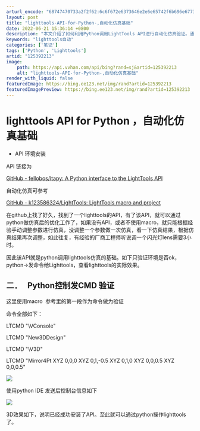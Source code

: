 ```yaml
---
arturl_encode: "68747470733a2f2f62:6c6f672e6373646e2e6e65742f6b696e67736169323031322f:61727469636c652f64657461696c732f313235333932323133"
layout: post
title: "lighttools-API-for-Python-,自动化仿真基础"
date: 2022-06-21 15:36:14 +0800
description: "本文介绍了如何利用Python调用LightTools API进行自动化仿真验证。通过GitHub上"
keywords: "lighttools自动"
categories: ['笔记']
tags: ['Python', 'Lighttools']
artid: "125392213"
image:
    path: https://api.vvhan.com/api/bing?rand=sj&artid=125392213
    alt: "lighttools-API-for-Python-,自动化仿真基础"
render_with_liquid: false
featuredImage: https://bing.ee123.net/img/rand?artid=125392213
featuredImagePreview: https://bing.ee123.net/img/rand?artid=125392213
---
```


# lighttools API for Python ，自动化仿真基础

* API 环境安装

API 链接为

[GitHub - fellobos/ltapy: A Python interface to the LightTools API](https://github.com/fellobos/ltapy "GitHub - fellobos/ltapy: A Python interface to the LightTools API")

自动化仿真可参考

[GitHub - k123586324/LightTools: LightTools macro and project](https://github.com/k123586324/LightTools "GitHub - k123586324/LightTools: LightTools macro and project")

在github上找了好久，找到了一个lighttools的API，有了该API，就可以通过python做仿真后的优化工作了，如果没有API，或者不使用macro，就只能根据经验手动调整参数进行仿真，没调整一个参数做一次仿真，看一下仿真结果，根据仿真结果再次调整，如此往复，有经验的厂商工程师听说调一个闪光灯lens需要3小时。

因此该API就是python调用lighttools仿真的基础。如下只验证环境是否ok，python->发命令给Lighttools，查看lighttools的实际效果。

## 二．   Python控制发CMD 验证

这里使用macro  参考里的第一段作为命令做为验证

命令全部如下：

LTCMD "\VConsole"

LTCMD "New3DDesign"

LTCMD "\V3D"

LTCMD "Mirror4Pt XYZ 0,0,0 XYZ 0,1,-0.5 XYZ 0,1,0 XYZ 0,0,0.5 XYZ 0,0,0.5"

![](https://i-blog.csdnimg.cn/blog_migrate/d65e6a76934d1e0cb41aee2b23d100bd.png)

使用python IDE 发送后控制台信息如下

![](https://i-blog.csdnimg.cn/blog_migrate/a443799de2990544f763d3dc8bd5aa6f.png)

3D效果如下，说明已经成功安装了API。至此就可以通过python操作lighttools了。